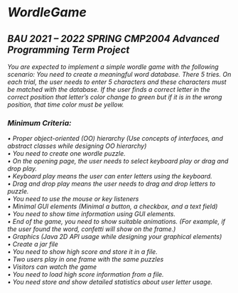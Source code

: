 # <i>WordleGame<i>

## <i>BAU 2021 – 2022 SPRING CMP2004 Advanced Programming Term Project<i> 

<i>You are expected to implement a simple wordle game with the following scenario:
You need to create a meaningful word database. There 5 tries. On each trial, the user
needs to enter 5 characters and these characters must be matched with the database. If the
user finds a correct letter in the correct position that letter’s color change to green but if it is in
the wrong position, that time color must be yellow.<i>

### <i>Minimum Criteria:<i>
• <i>Proper object-oriented (OO) hierarchy (Use concepts of interfaces, and abstract
classes while designing OO hierarchy)<br><i>
• <i>You need to create one wordle puzzle. <br><i>
• <i>On the opening page, the user needs to select keyboard play or drag and drop play.<br><i>
• <i>Keyboard play means the user can enter letters using the keyboard.<br><i>
• <i>Drag and drop play means the user needs to drag and drop letters to puzzle.<br><i>
• <i>You need to use the mouse or key listeners<br><i>
• <i>Minimal GUI elements (Minimal a button, a checkbox, and a text field)<br><i>
• <i>You need to show time information using GUI elements.<br><i>
• <i>End of the game, you need to show suitable animations. (For example, if the user found
the word, confetti will show on the frame.)<br><i>
• <i>Graphics (Java 2D API usage while designing your graphical elements)<br><i>
• <i>Create a jar file<br><i>
• <i>You need to show high score and store it in a file. <br><i>
• <i>Two users play in one frame with the same puzzles <br><i>
• <i>Visitors can watch the game<br><i>
• <i>You need to load high score information from a file.<br><i>
• <i>You need store and show detailed statistics about user letter usage.<i>
